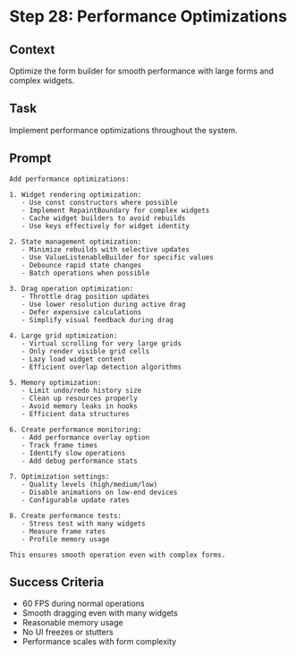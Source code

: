 # Step 28: Performance Optimizations

## Context
Optimize the form builder for smooth performance with large forms and complex widgets.

## Task
Implement performance optimizations throughout the system.

## Prompt
```text
Add performance optimizations:

1. Widget rendering optimization:
   - Use const constructors where possible
   - Implement RepaintBoundary for complex widgets
   - Cache widget builders to avoid rebuilds
   - Use keys effectively for widget identity

2. State management optimization:
   - Minimize rebuilds with selective updates
   - Use ValueListenableBuilder for specific values
   - Debounce rapid state changes
   - Batch operations when possible

3. Drag operation optimization:
   - Throttle drag position updates
   - Use lower resolution during active drag
   - Defer expensive calculations
   - Simplify visual feedback during drag

4. Large grid optimization:
   - Virtual scrolling for very large grids
   - Only render visible grid cells
   - Lazy load widget content
   - Efficient overlap detection algorithms

5. Memory optimization:
   - Limit undo/redo history size
   - Clean up resources properly
   - Avoid memory leaks in hooks
   - Efficient data structures

6. Create performance monitoring:
   - Add performance overlay option
   - Track frame times
   - Identify slow operations
   - Add debug performance stats

7. Optimization settings:
   - Quality levels (high/medium/low)
   - Disable animations on low-end devices
   - Configurable update rates

8. Create performance tests:
   - Stress test with many widgets
   - Measure frame rates
   - Profile memory usage

This ensures smooth operation even with complex forms.
```

## Success Criteria
- 60 FPS during normal operations
- Smooth dragging even with many widgets
- Reasonable memory usage
- No UI freezes or stutters
- Performance scales with form complexity